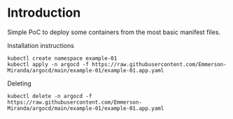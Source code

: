 # Introduction
Simple PoC to deploy some containers from the most basic manifest files.

Installation instructions

```
kubectl create namespace example-01
kubectl apply -n argocd -f https://raw.githubusercontent.com/Emmerson-Miranda/argocd/main/example-01/example-01.app.yaml
```


Deleting

```
kubectl delete -n argocd -f https://raw.githubusercontent.com/Emmerson-Miranda/argocd/main/example-01/example-01.app.yaml
```